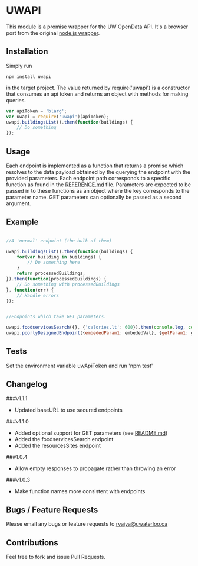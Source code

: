 # UWAPI

This module is a promise wrapper for the UW OpenData API. It's a browser port from the original [node.js wrapper](https://github.com/rvaiya/node_uwapi).

## Installation

Simply run

```
npm install uwapi
```

in the target project. The value returned
by require('uwapi') is a constructor that
consumes an api token and returns an object
with methods for making queries.


```javascript
var apiToken = 'blarg';
var uwapi = require('uwapi')(apiToken);
uwapi.buildingsList().then(function(buildings) {
	// Do something
});
```

## Usage

Each endpoint is implemented as a function that returns a promise which resolves
to the data payload obtained by the querying the endpoint with the provided
parameters. Each endpoint path corresponds to a specific function as found in
the [REFERENCE.md](REFERENCE.md) file. Parameters are expected to be passed in to these
functions as an object where the key corresponds to the parameter name.
GET parameters can optionally be passed as a second argument.

## Example

```javascript

//A 'normal' endpoint (the bulk of them)

uwapi.buildingsList().then(function(buildings) {
	for(var building in buildings) {
		// Do something here
	}
	return processedBuildings;
}).then(function(processedBuildings) {
	// Do something with processedBuildings
}, function(err) {
	// Handle errors
});


//Endpoints which take GET parameters.

uwapi.foodservicesSearch({}, {'calories.lt': 600}).then(console.log, console.error);
uwapi.poorlyDesignedEndpoint({embededParam1: embededVal}, {getParam1: getVal}).then(console.log, console.error);

```

## Tests

Set the environment variable uwApiToken and run 'npm test'

## Changelog


###v1.1.1

 - Updated baseURL to use secured endpoints

###v1.1.0

 - Added optional support for GET parameters (see [README.md](README.md))
 - Added the foodservicesSearch endpoint
 - Added the resourcesSites endpoint

###1.0.4

 - Allow empty responses to propagate rather than throwing an error

###v1.0.3

 - Make function names more consistent with endpoints


## Bugs / Feature Requests

Please email any bugs or feature requests to rvaiya@uwaterloo.ca

## Contributions

Feel free to fork and issue Pull Requests.

